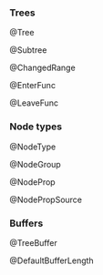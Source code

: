 ### Trees

@Tree

@Subtree

@ChangedRange

@EnterFunc

@LeaveFunc

### Node types

@NodeType

@NodeGroup

@NodeProp

@NodePropSource

### Buffers

@TreeBuffer

@DefaultBufferLength
